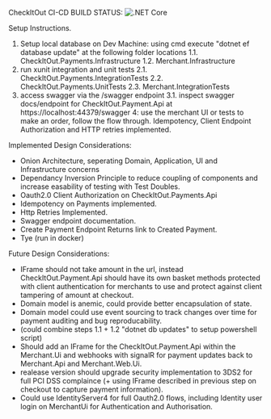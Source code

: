 CheckItOut CI-CD BUILD STATUS: ![.NET Core](https://github.com/DeanHavelock/CheckItOut/workflows/.NET%20Core/badge.svg)

Setup Instructions.
1. Setup local database on Dev Machine: using cmd execute "dotnet ef database update" at the following folder locations
  1.1. CheckItOut.Payments.Infrastructure
  1.2. Merchant.Infrastructure
2. run xunit integration and unit tests
  2.1. CheckItOut.Payments.IntegrationTests
  2.2. CheckItOut.Payments.UnitTests
  2.3. Merchant.IntegrationTests
3. access swagger via the /swagger endpoint
  3.1. inspect swagger docs/endpoint for CheckItOut.Payment.Api at https://localhost:44379/swagger
4: use the merchant UI or tests to make an order, follow the flow through. Idempotency, Client Endpoint Authorization and HTTP retries implemented.

Implemented Design Considerations:
 - Onion Architecture, seperating Domain, Application, UI and Infrastructure concerns
 - Dependancy Inversion Principle to reduce coupling of components and increase easability of testing with Test Doubles.
 - Oauth2.0 Client Authorization on CheckItOut.Payments.Api
 - Idempotency on Payments implemented.
 - Http Retries Implemented.
 - Swagger endpoint documentation.
 - Create Payment Endpoint Returns link to Created Payment.
 - Tye (run in docker)

Future Design Considerations:
 - IFrame should not take amount in the url, instead CheckItOut.Payment.Api should have its own basket methods protected with client authentication for merchants to use and protect against client tampering of amount at checkout.
 - Domain model is anemic, could provide better encapsulation of state.
 - Domain model could use event sourcing to track changes over time for payment auditing and bug reproducability.
 - (could combine steps 1.1 + 1.2 "dotnet db updates" to setup powershell script)
 - Should add an IFrame for the CheckItOut.Payment.Api within the Merchant.Ui and webhooks with signalR for payment updates back to Merchant.Api and Merchant.Web.Ui.
 - realease version should upgrade security implementation to 3DS2 for full PCI DSS complaince (+ using IFrame described in previous step on checkout to capture payment information).
 - Could use IdentityServer4 for full Oauth2.0 flows, including Identity user login on MerchantUi for Authentication and Authorisation.